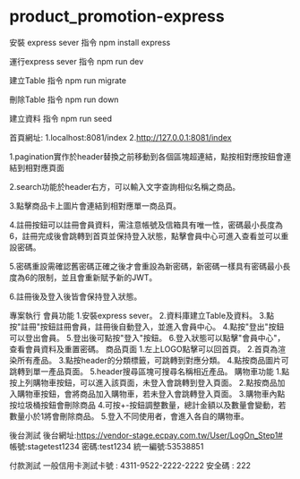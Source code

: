 # product_promotion-express
安裝 express sever
指令 npm install express

運行express sever
指令 npm run dev

建立Table
指令 npm run migrate

刪除Table
指令 npm run down

建立資料
指令 npm run seed


首頁網址: 1.localhost:8081/index   2.http://127.0.0.1:8081/index

1.pagination實作於header替換之前移動到各個區塊超連結，點按相對應按鈕會連結到相對應頁面

2.search功能於header右方，可以輸入文字查詢相似名稱之商品。

3.點擊商品卡上圖片會連結到相對應單一商品頁。

4.註冊按鈕可以註冊會員資料，需注意帳號及信箱具有唯一性，密碼最小長度為6，註冊完成後會跳轉到首頁並保持登入狀態，點擊會員中心可進入查看並可以重設密碼。

5.密碼重設需確認舊密碼正確之後才會重設為新密碼，新密碼一樣具有密碼最小長度為6的限制，並且會重新賦予新的JWT。

6.註冊後及登入後皆會保持登入狀態。


專案執行
會員功能
1.安裝express sever。
2.資料庫建立Table及資料。
3.點按"註冊"按鈕註冊會員，註冊後自動登入，並進入會員中心。
4.點按"登出"按鈕可以登出會員。
5.登出後可點按"登入"按鈕。
6.登入狀態可以點擊"會員中心"，查看會員資料及重置密碼。
商品頁面
1.左上LOGO點擊可以回首頁。
2.首頁為渲染所有產品。
3.點按header的分類標籤，可跳轉到對應分類。
4.點按商品圖片可跳轉到單一產品頁面。
5.header搜尋區塊可搜尋名稱相近產品。
購物車功能
1.點按上列購物車按鈕，可以進入該頁面，未登入會跳轉到登入頁面。
2.點按商品加入購物車按鈕，會將商品加入購物車，若未登入會跳轉登入頁面。
3.購物車內點按垃圾桶按鈕會刪除商品
4.可按+-按鈕調整數量，總計金額以及數量會變動，若數量小於1將會刪除商品。
5.登入不同使用者，會進入各自的購物車。


後台測試
後台網址:https://vendor-stage.ecpay.com.tw/User/LogOn_Step1#
帳號:stagetest1234
密碼:test1234
統一編號:53538851


付款測試
一般信用卡測試卡號 : 4311-9522-2222-2222 安全碼 : 222
